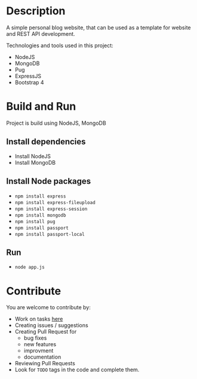 # Description
A simple personal blog website, that can be used as a template for website and REST API development.

Technologies and tools used in this project:
- NodeJS
- MongoDB
- Pug
- ExpressJS
- Bootstrap 4

# Build and Run
Project is build using NodeJS, MongoDB
## Install dependencies
- Install NodeJS
- Install MongoDB
## Install Node packages
- `npm install express`
- `npm install express-fileupload`
- `npm install express-session`
- `npm install mongodb`
- `npm install pug`
- `npm install passport`
- `npm install passport-local`
## Run
- `node app.js`

# Contribute
You are welcome to contribute by:
- Work on tasks [here](https://github.com/sharabiania/blogs/projects/1)
- Creating issues / suggestions
- Creating Pull Request for
	- bug fixes
	- new features
	- improvment
	- documentation
- Reviewing Pull Requests
- Look for `TODO` tags in the code and complete them.
